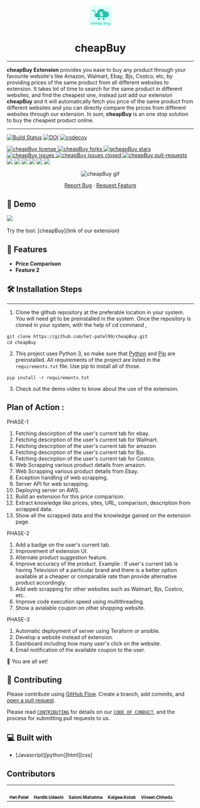 <p align="center">
  <a href="link-of-our-extension">
    <img alt="GitHub Profile Readme Generator" src="code/extension/images/cheapbuy.png" width="60" />
  </a>
</p>
<h1 align="center">
  cheapBuy
</h1>

---

**cheapBuy Extension** provides you ease to buy any product through your favourite website's like Amazon, Walmart, Ebay, Bjs, Costco, etc, by providing prices of the same product from all different websites to extension. It takes lot of time to search for the same product in different websites, and find the cheapest one, instead just add our extension **cheapBuy** and it will automatically fetch you price of the same product from different websites and you can directly compare the prices from different websites through our extension. In sum, **cheapBuy** is an one stop solution to buy the cheapest product online.

---
[![Build Status](https://app.travis-ci.com/het-patel99/cheapBuy.svg?branch=main)](https://app.travis-ci.com/github/het-patel99/cheapBuy/builds/238808731)
[![DOI](https://zenodo.org/badge/DOI/10.5281/zenodo.5540375.svg)](https://doi.org/10.5281/zenodo.5540375)
[![codecov](https://codecov.io/gh/het-patl99/cheapBuy/branch/main/graph/badge.svg?token=c99f4109-92be-4066-9813-339a00494970)](https://codecov.io/gh/het-patel99/cheapBuy/)
<!--Badges-->
<a href="https://github.com/het-patel99/cheapBuy/blob/master/LICENSE" target="blank">
<img src="https://img.shields.io/github/license/het-patel99/cheapBuy?style=flat-square" alt="cheapBuy license" />
</a>
<a href="https://github.com/het-patel99/cheapBuy/fork" target="blank">
<img src="https://img.shields.io/github/forks/het-patel99/cheapBuy?style=flat-square" alt="cheapBuy forks"/>
</a>
<a href="https://github.com/het-patel99/cheapBuy/stargazers" target="blank">
<img src="https://img.shields.io/github/stars/het-patel99/cheapBuy?style=flat-square" alt="gcheapBuy stars"/>
</a>
<a href="https://github.com/het-patel99/cheapBuy/issues" target="blank">
<img src="https://img.shields.io/github/issues/het-patel99/cheapBuy?style=flat-square" alt="cheapBuy issues"/>
</a>
<a href="https://github.com/het-patel99/cheapBuy/issues" target="blank">
<img src="https://img.shields.io/github/issues-closed/het-patel99/cheapBuy" alt="cheapBuy issues closed"/>
</a>
<a href="https://github.com/het-patel99/cheapBuy/pulls" target="blank">
<img src="https://img.shields.io/github/issues-pr/het-patel99/cheapBuy?style=flat-square" alt="cheapBuy pull-requests"/>
</a>

<a href="https://github.com/het-patel99/cheapBuy/graphs/contributors" alt="Contributors">
<img src="https://img.shields.io/github/contributors/het-patel99/cheapBuy" /></a>

<a href="https://github.com/sal0ni/cheapBuy/milestones" alt="milestones">
<img src="https://img.shields.io/github/milestones/all/het-patel99/cheapBuy" /></a> 

<a href="https://github.com/sal0ni/cheapBuy/graphs/commit-activity" alt="commit activity">
<img src="https://img.shields.io/github/commit-activity/w/het-patel99/cheapBuy" /></a> 

<a href="https://github.com/sal0ni/cheapBuy/discussions" alt="discussion">
<img src="https://img.shields.io/github/discussions/het-patel99/cheapBuy" /></a> 

<a href="https://img.shields.io/github/repo-size/het-patel99/cheapBuy" alt="repo size">
<img src="https://img.shields.io/github/repo-size/het-patel99/cheapBuy" /></a>

<a href="https://img.shields.io/tokei/lines/github/het-patel99/cheapBuy" alt="total lines">
<img src="https://img.shields.io/tokei/lines/github/het-patel99/cheapBuy" /></a> 

<!--working of extension gif-->
<p align="center"><img src="images/cheapBuy.gif" alt="cheapBuy gif" /></p>

<p align="center">
    <a href="https://github.com/het-patel99/cheapBuy/issues/new/choose">Report Bug</a>
    ·
    <a href="https://github.com/het-patel99/cheapBuy/issues/new/choose">Request Feature</a>
</p>

## 🚀 Demo 
<a href="https://het-patel99.github.io/cheapBuy" target="blank">
  <img src="https://img.shields.io/website?url=------link-of-our-extension---------------r&logo=github&style=flat-square" />
</a>
<p>
Try the tool: [cheapBuy](link of our extension)
</p>

## 🧐 Features
- **Price Comparison**
- **Feature 2**

## 🛠️ Installation Steps

---
1. Clone the github repository at the preferable location in your system. You will need git to be preinstalled in the system. Once the repository is cloned in your system, with the help of cd command ,
```
git clone https://github.com/het-patel99/cheapBuy.git
cd cheapBuy
```
2. This project uses Python 3, so make sure that [Python](https://www.python.org/downloads/) and [Pip](https://pip.pypa.io/en/stable/installation/) are preinstalled. All requirements of the project are listed in the ```requirements.txt``` file. Use pip to install all of those.
```
pip install -r requirements.txt
```
3. Check out the demo video to know about the use of the extension.

## Plan of Action :
PHASE-1
1. Fetching descirption of the user's current tab for ebay.
2. Fetching descirption of the user's current tab for Walmart.
3. Fetching descirption of the user's current tab for amazon.
4. Fetching descirption of the user's current tab for Bjs.
5. Fetching descirption of the user's current tab for Costco.
6. Web Scrapping various product details from amazon.
7. Web Scrapping various product details from Ebay.
8. Exception handling of web scrapping.
9. Server API for web scrapping.
10. Deploying server on AWS.
11. Build an extension for this price comparison.
12. Extract knowledge like prices, sites, URL, comparison, description from scrapped data.
13. Show all the scrapped data and the knowledge gained on the extension page.

PHASE-2
1. Add a badge on the user's current tab.
2. Improvement of extension UI.
3. Alternate product suggestion feature.
4. Improve accuracy of the product. Example : If user's current tab is having Television of a particular brand and there is a better option available at a cheaper or comparable rate than provide alternative product accordingly.
5. Add web scrapping for other websites such as Walmart, Bjs, Costco, etc.
6. Improve code execution speed using multithreading.
7. Show a avialable coupon on other shopping website.

PHASE-3
1. Automatic deployment of server using Teraform or ansible.
2. Develop a website instead of extension.
3. Dashboard including how many user's click on the website.
4. Email notification of the available coupon to the user.


🌟 You are all set!

## 🍰 Contributing
Please contribute using [GitHub Flow](https://guides.github.com/introduction/flow). Create a branch, add commits, and [open a pull request](https://github.com/het=patel99/cheapBuy/compare).

Please read [`CONTRIBUTING`](CONTRIBUTING.md) for details on our [`CODE OF CONDUCT`](CODE_OF_CONDUCT.md), and the process for submitting pull requests to us.


## 💻 Built with
- [Javascript][python][html][css]

## Contributors

<table>
  <tr>
    <td align="center"><a href="https://github.com/het-patel99"><img src="https://avatars.githubusercontent.com/u/44945317?s=400&u=c05d1c4c8cf27c526d9d8c72b0725255500591cd&v=4" width="75px;" alt=""/><br /><sub><b>Het Patel</b></sub></a></td>
    <td align="center"><a href="https://github.com/hvudeshi"><img src="https://avatars.githubusercontent.com/u/22682878?v=4" width="75px;" alt=""/><br /><sub><b>Hardik Udeshi</b></sub></a><br /></td>
    <td align="center"><a href="https://github.com/sal0ni"><img src="https://avatars.githubusercontent.com/u/37000199?v=4" width="75px;" alt=""/><br /><sub><b>Saloni Mahatma</b></sub></a><br /></td>
    <td align="center"><a href="https://github.com/kalgeekotak99"><img src="https://avatars.githubusercontent.com/u/43135408?v=4" width="75px;" alt=""/><br /><sub><b>Kalgee Kotak</b></sub></a><br /></td>
    <td align="center"><a href="https://github.com/Vineet2311"><img src="https://avatars.githubusercontent.com/u/89501442?v=4" width="75px;" alt=""/><br /><sub><b>Vineet Chheda</b></sub></a><br /></td>
  </tr>
</table>
